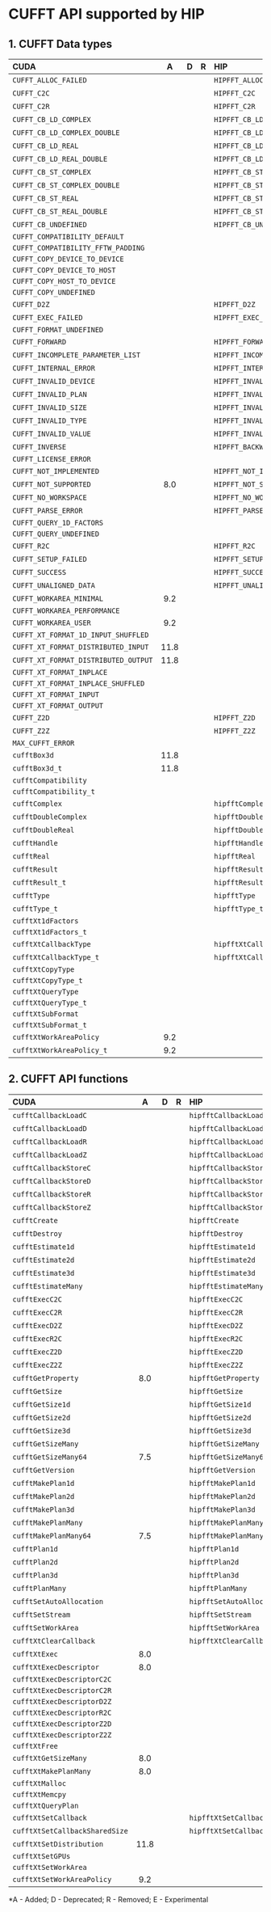 # CUFFT API supported by HIP

## **1. CUFFT Data types**

|**CUDA**|**A**|**D**|**R**|**HIP**|**A**|**D**|**R**|**E**|
|:--|:-:|:-:|:-:|:--|:-:|:-:|:-:|:-:|
|`CUFFT_ALLOC_FAILED`| | | |`HIPFFT_ALLOC_FAILED`|1.7.0| | | |
|`CUFFT_C2C`| | | |`HIPFFT_C2C`|1.7.0| | | |
|`CUFFT_C2R`| | | |`HIPFFT_C2R`|1.7.0| | | |
|`CUFFT_CB_LD_COMPLEX`| | | |`HIPFFT_CB_LD_COMPLEX`|4.3.0| | | |
|`CUFFT_CB_LD_COMPLEX_DOUBLE`| | | |`HIPFFT_CB_LD_COMPLEX_DOUBLE`|4.3.0| | | |
|`CUFFT_CB_LD_REAL`| | | |`HIPFFT_CB_LD_REAL`|4.3.0| | | |
|`CUFFT_CB_LD_REAL_DOUBLE`| | | |`HIPFFT_CB_LD_REAL_DOUBLE`|4.3.0| | | |
|`CUFFT_CB_ST_COMPLEX`| | | |`HIPFFT_CB_ST_COMPLEX`|4.3.0| | | |
|`CUFFT_CB_ST_COMPLEX_DOUBLE`| | | |`HIPFFT_CB_ST_COMPLEX_DOUBLE`|4.3.0| | | |
|`CUFFT_CB_ST_REAL`| | | |`HIPFFT_CB_ST_REAL`|4.3.0| | | |
|`CUFFT_CB_ST_REAL_DOUBLE`| | | |`HIPFFT_CB_ST_REAL_DOUBLE`|4.3.0| | | |
|`CUFFT_CB_UNDEFINED`| | | |`HIPFFT_CB_UNDEFINED`|4.3.0| | | |
|`CUFFT_COMPATIBILITY_DEFAULT`| | | | | | | | |
|`CUFFT_COMPATIBILITY_FFTW_PADDING`| | | | | | | | |
|`CUFFT_COPY_DEVICE_TO_DEVICE`| | | | | | | | |
|`CUFFT_COPY_DEVICE_TO_HOST`| | | | | | | | |
|`CUFFT_COPY_HOST_TO_DEVICE`| | | | | | | | |
|`CUFFT_COPY_UNDEFINED`| | | | | | | | |
|`CUFFT_D2Z`| | | |`HIPFFT_D2Z`|1.7.0| | | |
|`CUFFT_EXEC_FAILED`| | | |`HIPFFT_EXEC_FAILED`|1.7.0| | | |
|`CUFFT_FORMAT_UNDEFINED`| | | | | | | | |
|`CUFFT_FORWARD`| | | |`HIPFFT_FORWARD`|1.7.0| | | |
|`CUFFT_INCOMPLETE_PARAMETER_LIST`| | | |`HIPFFT_INCOMPLETE_PARAMETER_LIST`|1.7.0| | | |
|`CUFFT_INTERNAL_ERROR`| | | |`HIPFFT_INTERNAL_ERROR`|1.7.0| | | |
|`CUFFT_INVALID_DEVICE`| | | |`HIPFFT_INVALID_DEVICE`|1.7.0| | | |
|`CUFFT_INVALID_PLAN`| | | |`HIPFFT_INVALID_PLAN`|1.7.0| | | |
|`CUFFT_INVALID_SIZE`| | | |`HIPFFT_INVALID_SIZE`|1.7.0| | | |
|`CUFFT_INVALID_TYPE`| | | |`HIPFFT_INVALID_TYPE`|1.7.0| | | |
|`CUFFT_INVALID_VALUE`| | | |`HIPFFT_INVALID_VALUE`|1.7.0| | | |
|`CUFFT_INVERSE`| | | |`HIPFFT_BACKWARD`|1.7.0| | | |
|`CUFFT_LICENSE_ERROR`| | | | | | | | |
|`CUFFT_NOT_IMPLEMENTED`| | | |`HIPFFT_NOT_IMPLEMENTED`|1.7.0| | | |
|`CUFFT_NOT_SUPPORTED`|8.0| | |`HIPFFT_NOT_SUPPORTED`|1.7.0| | | |
|`CUFFT_NO_WORKSPACE`| | | |`HIPFFT_NO_WORKSPACE`|1.7.0| | | |
|`CUFFT_PARSE_ERROR`| | | |`HIPFFT_PARSE_ERROR`|1.7.0| | | |
|`CUFFT_QUERY_1D_FACTORS`| | | | | | | | |
|`CUFFT_QUERY_UNDEFINED`| | | | | | | | |
|`CUFFT_R2C`| | | |`HIPFFT_R2C`|1.7.0| | | |
|`CUFFT_SETUP_FAILED`| | | |`HIPFFT_SETUP_FAILED`|1.7.0| | | |
|`CUFFT_SUCCESS`| | | |`HIPFFT_SUCCESS`|1.7.0| | | |
|`CUFFT_UNALIGNED_DATA`| | | |`HIPFFT_UNALIGNED_DATA`|1.7.0| | | |
|`CUFFT_WORKAREA_MINIMAL`|9.2| | | | | | | |
|`CUFFT_WORKAREA_PERFORMANCE`| | | | | | | | |
|`CUFFT_WORKAREA_USER`|9.2| | | | | | | |
|`CUFFT_XT_FORMAT_1D_INPUT_SHUFFLED`| | | | | | | | |
|`CUFFT_XT_FORMAT_DISTRIBUTED_INPUT`|11.8| | | | | | | |
|`CUFFT_XT_FORMAT_DISTRIBUTED_OUTPUT`|11.8| | | | | | | |
|`CUFFT_XT_FORMAT_INPLACE`| | | | | | | | |
|`CUFFT_XT_FORMAT_INPLACE_SHUFFLED`| | | | | | | | |
|`CUFFT_XT_FORMAT_INPUT`| | | | | | | | |
|`CUFFT_XT_FORMAT_OUTPUT`| | | | | | | | |
|`CUFFT_Z2D`| | | |`HIPFFT_Z2D`|1.7.0| | | |
|`CUFFT_Z2Z`| | | |`HIPFFT_Z2Z`|1.7.0| | | |
|`MAX_CUFFT_ERROR`| | | | | | | | |
|`cufftBox3d`|11.8| | | | | | | |
|`cufftBox3d_t`|11.8| | | | | | | |
|`cufftCompatibility`| | | | | | | | |
|`cufftCompatibility_t`| | | | | | | | |
|`cufftComplex`| | | |`hipfftComplex`|1.7.0| | | |
|`cufftDoubleComplex`| | | |`hipfftDoubleComplex`|1.7.0| | | |
|`cufftDoubleReal`| | | |`hipfftDoubleReal`|1.7.0| | | |
|`cufftHandle`| | | |`hipfftHandle`|1.7.0| | | |
|`cufftReal`| | | |`hipfftReal`|1.7.0| | | |
|`cufftResult`| | | |`hipfftResult`|1.7.0| | | |
|`cufftResult_t`| | | |`hipfftResult_t`|1.7.0| | | |
|`cufftType`| | | |`hipfftType`|1.7.0| | | |
|`cufftType_t`| | | |`hipfftType_t`|1.7.0| | | |
|`cufftXt1dFactors`| | | | | | | | |
|`cufftXt1dFactors_t`| | | | | | | | |
|`cufftXtCallbackType`| | | |`hipfftXtCallbackType`|4.3.0| | | |
|`cufftXtCallbackType_t`| | | |`hipfftXtCallbackType_t`|4.3.0| | | |
|`cufftXtCopyType`| | | | | | | | |
|`cufftXtCopyType_t`| | | | | | | | |
|`cufftXtQueryType`| | | | | | | | |
|`cufftXtQueryType_t`| | | | | | | | |
|`cufftXtSubFormat`| | | | | | | | |
|`cufftXtSubFormat_t`| | | | | | | | |
|`cufftXtWorkAreaPolicy`|9.2| | | | | | | |
|`cufftXtWorkAreaPolicy_t`|9.2| | | | | | | |

## **2. CUFFT API functions**

|**CUDA**|**A**|**D**|**R**|**HIP**|**A**|**D**|**R**|**E**|
|:--|:-:|:-:|:-:|:--|:-:|:-:|:-:|:-:|
|`cufftCallbackLoadC`| | | |`hipfftCallbackLoadC`|4.3.0| | | |
|`cufftCallbackLoadD`| | | |`hipfftCallbackLoadD`|4.3.0| | | |
|`cufftCallbackLoadR`| | | |`hipfftCallbackLoadR`|4.3.0| | | |
|`cufftCallbackLoadZ`| | | |`hipfftCallbackLoadZ`|4.3.0| | | |
|`cufftCallbackStoreC`| | | |`hipfftCallbackStoreC`|4.3.0| | | |
|`cufftCallbackStoreD`| | | |`hipfftCallbackStoreD`|4.3.0| | | |
|`cufftCallbackStoreR`| | | |`hipfftCallbackStoreR`|4.3.0| | | |
|`cufftCallbackStoreZ`| | | |`hipfftCallbackStoreZ`|4.3.0| | | |
|`cufftCreate`| | | |`hipfftCreate`|1.7.0| | | |
|`cufftDestroy`| | | |`hipfftDestroy`|1.7.0| | | |
|`cufftEstimate1d`| | | |`hipfftEstimate1d`|1.7.0| | | |
|`cufftEstimate2d`| | | |`hipfftEstimate2d`|1.7.0| | | |
|`cufftEstimate3d`| | | |`hipfftEstimate3d`|1.7.0| | | |
|`cufftEstimateMany`| | | |`hipfftEstimateMany`|1.7.0| | | |
|`cufftExecC2C`| | | |`hipfftExecC2C`|1.7.0| | | |
|`cufftExecC2R`| | | |`hipfftExecC2R`|1.7.0| | | |
|`cufftExecD2Z`| | | |`hipfftExecD2Z`|1.7.0| | | |
|`cufftExecR2C`| | | |`hipfftExecR2C`|1.7.0| | | |
|`cufftExecZ2D`| | | |`hipfftExecZ2D`|1.7.0| | | |
|`cufftExecZ2Z`| | | |`hipfftExecZ2Z`|1.7.0| | | |
|`cufftGetProperty`|8.0| | |`hipfftGetProperty`|2.6.0| | | |
|`cufftGetSize`| | | |`hipfftGetSize`|1.7.0| | | |
|`cufftGetSize1d`| | | |`hipfftGetSize1d`|1.7.0| | | |
|`cufftGetSize2d`| | | |`hipfftGetSize2d`|1.7.0| | | |
|`cufftGetSize3d`| | | |`hipfftGetSize3d`|1.7.0| | | |
|`cufftGetSizeMany`| | | |`hipfftGetSizeMany`|1.7.0| | | |
|`cufftGetSizeMany64`|7.5| | |`hipfftGetSizeMany64`|1.7.0| | | |
|`cufftGetVersion`| | | |`hipfftGetVersion`|1.7.0| | | |
|`cufftMakePlan1d`| | | |`hipfftMakePlan1d`|1.7.0| | | |
|`cufftMakePlan2d`| | | |`hipfftMakePlan2d`|1.7.0| | | |
|`cufftMakePlan3d`| | | |`hipfftMakePlan3d`|1.7.0| | | |
|`cufftMakePlanMany`| | | |`hipfftMakePlanMany`|1.7.0| | | |
|`cufftMakePlanMany64`|7.5| | |`hipfftMakePlanMany64`|1.7.0| | | |
|`cufftPlan1d`| | | |`hipfftPlan1d`|1.7.0| | | |
|`cufftPlan2d`| | | |`hipfftPlan2d`|1.7.0| | | |
|`cufftPlan3d`| | | |`hipfftPlan3d`|1.7.0| | | |
|`cufftPlanMany`| | | |`hipfftPlanMany`|1.7.0| | | |
|`cufftSetAutoAllocation`| | | |`hipfftSetAutoAllocation`|1.7.0| | | |
|`cufftSetStream`| | | |`hipfftSetStream`|1.7.0| | | |
|`cufftSetWorkArea`| | | |`hipfftSetWorkArea`|1.7.0| | | |
|`cufftXtClearCallback`| | | |`hipfftXtClearCallback`|4.3.0| | | |
|`cufftXtExec`|8.0| | | | | | | |
|`cufftXtExecDescriptor`|8.0| | | | | | | |
|`cufftXtExecDescriptorC2C`| | | | | | | | |
|`cufftXtExecDescriptorC2R`| | | | | | | | |
|`cufftXtExecDescriptorD2Z`| | | | | | | | |
|`cufftXtExecDescriptorR2C`| | | | | | | | |
|`cufftXtExecDescriptorZ2D`| | | | | | | | |
|`cufftXtExecDescriptorZ2Z`| | | | | | | | |
|`cufftXtFree`| | | | | | | | |
|`cufftXtGetSizeMany`|8.0| | | | | | | |
|`cufftXtMakePlanMany`|8.0| | | | | | | |
|`cufftXtMalloc`| | | | | | | | |
|`cufftXtMemcpy`| | | | | | | | |
|`cufftXtQueryPlan`| | | | | | | | |
|`cufftXtSetCallback`| | | |`hipfftXtSetCallback`|4.3.0| | | |
|`cufftXtSetCallbackSharedSize`| | | |`hipfftXtSetCallbackSharedSize`|4.3.0| | | |
|`cufftXtSetDistribution`|11.8| | | | | | | |
|`cufftXtSetGPUs`| | | | | | | | |
|`cufftXtSetWorkArea`| | | | | | | | |
|`cufftXtSetWorkAreaPolicy`|9.2| | | | | | | |


\*A - Added; D - Deprecated; R - Removed; E - Experimental